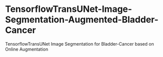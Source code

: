 # TensorflowTransUNet-Image-Segmentation-Augmented-Bladder-Cancer
TensorflowTransUNet Image Segmentation for Bladder-Cancer based on Online Augmentation
